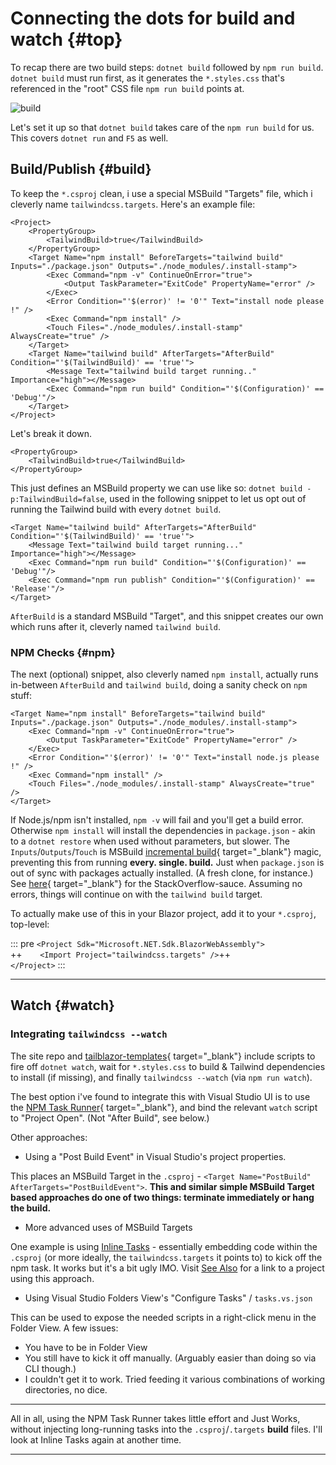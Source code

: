 # Connecting the dots for build and watch {#top}

To recap there are two build steps: `dotnet build` followed by `npm run build`.  `dotnet build` must run first, as it generates the `*.styles.css` that's referenced in the "root" CSS file `npm run build` points at.

![build](/images/simple.drawio.png)

Let's set it up so that `dotnet build` takes care of the `npm run build` for us.  This covers `dotnet run` and `F5` as well.

## Build/Publish {#build}

To keep the `*.csproj` clean, i use a special MSBuild "Targets" file, which i cleverly name `tailwindcss.targets`.  Here's an example file:

```
<Project>
    <PropertyGroup>
        <TailwindBuild>true</TailwindBuild>
    </PropertyGroup>
    <Target Name="npm install" BeforeTargets="tailwind build" Inputs="./package.json" Outputs="./node_modules/.install-stamp">
        <Exec Command="npm -v" ContinueOnError="true">
            <Output TaskParameter="ExitCode" PropertyName="error" />
        </Exec>
        <Error Condition="'$(error)' != '0'" Text="install node please !" />
        <Exec Command="npm install" />
        <Touch Files="./node_modules/.install-stamp" AlwaysCreate="true" />
    </Target>
    <Target Name="tailwind build" AfterTargets="AfterBuild" Condition="'$(TailwindBuild)' == 'true'">
        <Message Text="tailwind build target running.." Importance="high"></Message>
        <Exec Command="npm run build" Condition="'$(Configuration)' == 'Debug'"/>
    </Target>
</Project>
```

Let's break it down.

```
<PropertyGroup>
    <TailwindBuild>true</TailwindBuild>
</PropertyGroup>
```

This just defines an MSBuild property we can use like so: `dotnet build -p:TailwindBuild=false`, used in the following snippet to let us opt out of running the Tailwind build with every `dotnet build`.

```
<Target Name="tailwind build" AfterTargets="AfterBuild" Condition="'$(TailwindBuild)' == 'true'">
    <Message Text="tailwind build target running..." Importance="high"></Message>
    <Exec Command="npm run build" Condition="'$(Configuration)' == 'Debug'"/>
    <Exec Command="npm run publish" Condition="'$(Configuration)' == 'Release'"/>
</Target>
```

`AfterBuild` is a standard MSBuild "Target", and this snippet creates our own which runs after it, cleverly named `tailwind build`.

### NPM Checks {#npm}

The next (optional) snippet, also cleverly named `npm install`, actually runs in-between `AfterBuild` and `tailwind build`, doing a sanity check on `npm` stuff:

```
<Target Name="npm install" BeforeTargets="tailwind build" Inputs="./package.json" Outputs="./node_modules/.install-stamp">
    <Exec Command="npm -v" ContinueOnError="true">
        <Output TaskParameter="ExitCode" PropertyName="error" />
    </Exec>
    <Error Condition="'$(error)' != '0'" Text="install node.js please !" />
    <Exec Command="npm install" />
    <Touch Files="./node_modules/.install-stamp" AlwaysCreate="true" />
</Target>
```

If Node.js/npm isn't installed, `npm -v` will fail and you'll get a build error. Otherwise `npm install` will install the dependencies in `package.json` - akin to a `dotnet restore` when used without parameters, but slower.  The `Inputs`/`Outputs`/`Touch` is MSBuild [incremental build](https://docs.microsoft.com/en-us/visualstudio/msbuild/how-to-build-incrementally?view=vs-2022){ target="_blank"} magic, preventing this from running **every. single. build.**  Just when `package.json` is out of sync with packages actually installed.  (A fresh clone, for instance.)  See [here](https://stackoverflow.com/questions/35435041/run-npm-install-only-when-needed-and-or-partially?answertab=active#tab-top){ target="_blank"} for the StackOverflow-sauce.  Assuming no errors, things will continue on with the `tailwind build` target.  


To actually make use of this in your Blazor project, add it to your `*.csproj`, top-level:

::: pre
`<Project Sdk="Microsoft.NET.Sdk.BlazorWebAssembly">` \
    ++`    <Import Project="tailwindcss.targets" />`++ \
`</Project>`
:::

---

## Watch {#watch}

### Integrating `tailwindcss --watch`

The site repo and [tailblazor-templates](https://github.com/McNerdius/TailBlazor-Templates){ target="_blank"} include scripts to fire off `dotnet watch`, wait for `*.styles.css` to build & Tailwind dependencies to install (if missing), and finally `tailwindcss --watch` (via `npm run watch`).

The best option i've found to integrate this with Visual Studio UI is to use the [NPM Task Runner](https://marketplace.visualstudio.com/items?itemName=MadsKristensen.NpmTaskRunner64){ target="_blank"}, and bind the relevant `watch` script to "Project Open". (Not "After Build", see below.)

Other approaches:

- Using a "Post Build Event" in Visual Studio's project properties.

This places an MSBuild Target in the `.csproj` - `<Target Name="PostBuild" AfterTargets="PostBuildEvent">`. **This and similar simple MSBuild Target based approaches do one of two things: terminate immediately or hang the build.**

- More advanced uses of MSBuild Targets

One example is using [Inline Tasks](https://docs.microsoft.com/en-us/visualstudio/msbuild/msbuild-inline-tasks) - essentially embedding code within the `.csproj` (or more ideally, the `tailwindcss.targets` it points to) to kick off the npm task. It works but it's a bit ugly IMO. Visit [See Also](/seealso) for a link to a project using this approach.

- Using Visual Studio Folders View's "Configure Tasks" / `tasks.vs.json`

This can be used to expose the needed scripts in a right-click menu in the Folder View. A few issues:

- You have to be in Folder View
- You still have to kick it off manually. (Arguably easier than doing so via CLI though.)
- I couldn't get it to work. Tried feeding it various combinations of working directories, no dice.

---

All in all, using the NPM Task Runner takes little effort and Just Works, without injecting long-running tasks into the `.csproj`/`.targets` **build** files. I'll look at Inline Tasks again at another time.

---

<br>